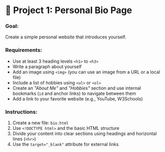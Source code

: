 # 🔖 Project 1: Personal Bio Page

### Goal:
Create a simple personal website that introduces yourself.

### Requirements:

- Use at least 3 heading levels `<h1>` to `<h3>`
- Write a paragraph about yourself
- Add an image using `<img>` (you can use an image from a URL or a local file)
- Include a list of hobbies using `<ul>` or `<ol>`
- Create an *"About Me"* and *"Hobbies"* section and use internal bookmarks (`id` and anchor links) to navigate between them
- Add a link to your favorite website (e.g., YouTube, W3Schools)

### Instructions:

1. Create a new file: `bio.html`
2. Use `<!DOCTYPE html>` and the basic HTML structure
3. Divide your content into clear sections using headings and horizontal lines (`<hr>`)
4. Use the `target="_blank"` attribute for external links